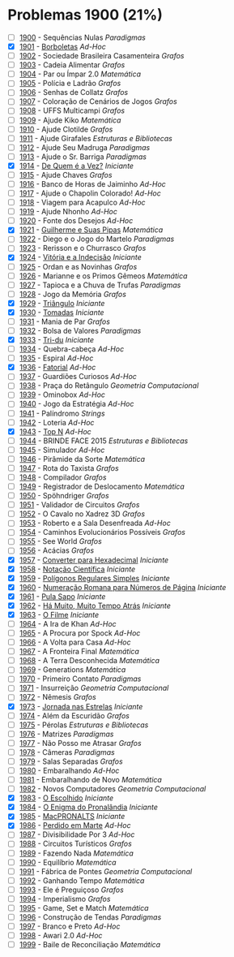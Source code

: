 # Problemas 1900 (21%)

  - [ ]  [1900](https://www.beecrowd.com.br/judge/pt/problems/view/1900) - Sequências Nulas *Paradigmas*
  - [x]  [1901](https://www.beecrowd.com.br/judge/pt/problems/view/1901) - [Borboletas](https://github.com/potigol/uoj-potigol/blob/master/src/1900/1901.poti) *Ad-Hoc*
  - [ ]  [1902](https://www.beecrowd.com.br/judge/pt/problems/view/1902) - Sociedade Brasileira Casamenteira *Grafos*
  - [ ]  [1903](https://www.beecrowd.com.br/judge/pt/problems/view/1903) - Cadeia Alimentar *Grafos*
  - [ ]  [1904](https://www.beecrowd.com.br/judge/pt/problems/view/1904) - Par ou Ímpar 2.0 *Matemática*
  - [ ]  [1905](https://www.beecrowd.com.br/judge/pt/problems/view/1905) - Polícia e Ladrão *Grafos*
  - [ ]  [1906](https://www.beecrowd.com.br/judge/pt/problems/view/1906) - Senhas de Collatz *Grafos*
  - [ ]  [1907](https://www.beecrowd.com.br/judge/pt/problems/view/1907) - Coloração de Cenários de Jogos *Grafos*
  - [ ]  [1908](https://www.beecrowd.com.br/judge/pt/problems/view/1908) - UFFS Multicampi *Grafos*
  - [ ]  [1909](https://www.beecrowd.com.br/judge/pt/problems/view/1909) - Ajude Kiko *Matemática*
  - [ ]  [1910](https://www.beecrowd.com.br/judge/pt/problems/view/1910) - Ajude Clotilde *Grafos*
  - [ ]  [1911](https://www.beecrowd.com.br/judge/pt/problems/view/1911) - Ajude Girafales *Estruturas e Bibliotecas*
  - [ ]  [1912](https://www.beecrowd.com.br/judge/pt/problems/view/1912) - Ajude Seu Madruga *Paradigmas*
  - [ ]  [1913](https://www.beecrowd.com.br/judge/pt/problems/view/1913) - Ajude o Sr. Barriga *Paradigmas*
  - [x]  [1914](https://www.beecrowd.com.br/judge/pt/problems/view/1914) - [De Quem é a Vez?](https://github.com/potigol/uoj-potigol/blob/master/src/1900/1914.poti) *Iniciante*
  - [ ]  [1915](https://www.beecrowd.com.br/judge/pt/problems/view/1915) - Ajude Chaves *Grafos*
  - [ ]  [1916](https://www.beecrowd.com.br/judge/pt/problems/view/1916) - Banco de Horas de Jaiminho *Ad-Hoc*
  - [ ]  [1917](https://www.beecrowd.com.br/judge/pt/problems/view/1917) - Ajude o Chapolin Colorado! *Ad-Hoc*
  - [ ]  [1918](https://www.beecrowd.com.br/judge/pt/problems/view/1918) - Viagem para Acapulco *Ad-Hoc*
  - [ ]  [1919](https://www.beecrowd.com.br/judge/pt/problems/view/1919) - Ajude Nhonho *Ad-Hoc*
  - [ ]  [1920](https://www.beecrowd.com.br/judge/pt/problems/view/1920) - Fonte dos Desejos *Ad-Hoc*
  - [x]  [1921](https://www.beecrowd.com.br/judge/pt/problems/view/1921) - [Guilherme e Suas Pipas](https://github.com/potigol/uoj-potigol/blob/master/src/1900/1921.poti) *Matemática*
  - [ ]  [1922](https://www.beecrowd.com.br/judge/pt/problems/view/1922) - Diego e o Jogo do Martelo *Paradigmas*
  - [ ]  [1923](https://www.beecrowd.com.br/judge/pt/problems/view/1923) - Rerisson e o Churrasco *Grafos*
  - [x]  [1924](https://www.beecrowd.com.br/judge/pt/problems/view/1924) - [Vitória e a Indecisão](https://github.com/potigol/uoj-potigol/blob/master/src/1900/1924.poti) *Iniciante*
  - [ ]  [1925](https://www.beecrowd.com.br/judge/pt/problems/view/1925) - Ordan e as Novinhas *Grafos*
  - [ ]  [1926](https://www.beecrowd.com.br/judge/pt/problems/view/1926) - Marianne e os Primos Gêmeos *Matemática*
  - [ ]  [1927](https://www.beecrowd.com.br/judge/pt/problems/view/1927) - Tapioca e a Chuva de Trufas *Paradigmas*
  - [ ]  [1928](https://www.beecrowd.com.br/judge/pt/problems/view/1928) - Jogo da Memória *Grafos*
  - [x]  [1929](https://www.beecrowd.com.br/judge/pt/problems/view/1929) - [Triângulo](https://github.com/potigol/uoj-potigol/blob/master/src/1900/1929.poti) *Iniciante*
  - [x]  [1930](https://www.beecrowd.com.br/judge/pt/problems/view/1930) - [Tomadas](https://github.com/potigol/uoj-potigol/blob/master/src/1900/1930.poti) *Iniciante*
  - [ ]  [1931](https://www.beecrowd.com.br/judge/pt/problems/view/1931) - Mania de Par *Grafos*
  - [ ]  [1932](https://www.beecrowd.com.br/judge/pt/problems/view/1932) - Bolsa de Valores *Paradigmas*
  - [x]  [1933](https://www.beecrowd.com.br/judge/pt/problems/view/1933) - [Tri-du](https://github.com/potigol/uoj-potigol/blob/master/src/1900/1933.poti) *Iniciante*
  - [ ]  [1934](https://www.beecrowd.com.br/judge/pt/problems/view/1934) - Quebra-cabeça *Ad-Hoc*
  - [ ]  [1935](https://www.beecrowd.com.br/judge/pt/problems/view/1935) - Espiral *Ad-Hoc*
  - [x]  [1936](https://www.beecrowd.com.br/judge/pt/problems/view/1936) - [Fatorial](https://github.com/potigol/uoj-potigol/blob/master/src/1900/1936.poti) *Ad-Hoc*
  - [ ]  [1937](https://www.beecrowd.com.br/judge/pt/problems/view/1937) - Guardiões Curiosos *Ad-Hoc*
  - [ ]  [1938](https://www.beecrowd.com.br/judge/pt/problems/view/1938) - Praça do Retângulo *Geometria Computacional*
  - [ ]  [1939](https://www.beecrowd.com.br/judge/pt/problems/view/1939) - Ominobox *Ad-Hoc*
  - [ ]  [1940](https://www.beecrowd.com.br/judge/pt/problems/view/1940) - Jogo da Estratégia *Ad-Hoc*
  - [ ]  [1941](https://www.beecrowd.com.br/judge/pt/problems/view/1941) - Palíndromo *Strings*
  - [ ]  [1942](https://www.beecrowd.com.br/judge/pt/problems/view/1942) - Loteria *Ad-Hoc*
  - [x]  [1943](https://www.beecrowd.com.br/judge/pt/problems/view/1943) - [Top N](https://github.com/potigol/uoj-potigol/blob/master/src/1900/1943.poti) *Ad-Hoc*
  - [ ]  [1944](https://www.beecrowd.com.br/judge/pt/problems/view/1944) - BRINDE FACE 2015 *Estruturas e Bibliotecas*
  - [ ]  [1945](https://www.beecrowd.com.br/judge/pt/problems/view/1945) - Simulador *Ad-Hoc*
  - [ ]  [1946](https://www.beecrowd.com.br/judge/pt/problems/view/1946) - Pirâmide da Sorte *Matemática*
  - [ ]  [1947](https://www.beecrowd.com.br/judge/pt/problems/view/1947) - Rota do Taxista *Grafos*
  - [ ]  [1948](https://www.beecrowd.com.br/judge/pt/problems/view/1948) - Compilador *Grafos*
  - [ ]  [1949](https://www.beecrowd.com.br/judge/pt/problems/view/1949) - Registrador de Deslocamento *Matemática*
  - [ ]  [1950](https://www.beecrowd.com.br/judge/pt/problems/view/1950) - Spöhndriger *Grafos*
  - [ ]  [1951](https://www.beecrowd.com.br/judge/pt/problems/view/1951) - Validador de Circuitos *Grafos*
  - [ ]  [1952](https://www.beecrowd.com.br/judge/pt/problems/view/1952) - O Cavalo no Xadrez 3D *Grafos*
  - [ ]  [1953](https://www.beecrowd.com.br/judge/pt/problems/view/1953) - Roberto e a Sala Desenfreada *Ad-Hoc*
  - [ ]  [1954](https://www.beecrowd.com.br/judge/pt/problems/view/1954) - Caminhos Evolucionários Possíveis *Grafos*
  - [ ]  [1955](https://www.beecrowd.com.br/judge/pt/problems/view/1955) - See World *Grafos*
  - [ ]  [1956](https://www.beecrowd.com.br/judge/pt/problems/view/1956) - Acácias *Grafos*
  - [x]  [1957](https://www.beecrowd.com.br/judge/pt/problems/view/1957) - [Converter para Hexadecimal](https://github.com/potigol/uoj-potigol/blob/master/src/1900/1957.poti) *Iniciante*
  - [x]  [1958](https://www.beecrowd.com.br/judge/pt/problems/view/1958) - [Notação Científica](https://github.com/potigol/uoj-potigol/blob/master/src/1900/1958.poti) *Iniciante*
  - [x]  [1959](https://www.beecrowd.com.br/judge/pt/problems/view/1959) - [Polígonos Regulares Simples](https://github.com/potigol/uoj-potigol/blob/master/src/1900/1959.poti) *Iniciante*
  - [x]  [1960](https://www.beecrowd.com.br/judge/pt/problems/view/1960) - [Numeração Romana para Números de Página](https://github.com/potigol/uoj-potigol/blob/master/src/1900/1960.poti) *Iniciante*
  - [x]  [1961](https://www.beecrowd.com.br/judge/pt/problems/view/1961) - [Pula Sapo](https://github.com/potigol/uoj-potigol/blob/master/src/1900/1961.poti) *Iniciante*
  - [x]  [1962](https://www.beecrowd.com.br/judge/pt/problems/view/1962) - [Há Muito, Muito Tempo Atrás](https://github.com/potigol/uoj-potigol/blob/master/src/1900/1962.poti) *Iniciante*
  - [x]  [1963](https://www.beecrowd.com.br/judge/pt/problems/view/1963) - [O Filme](https://github.com/potigol/uoj-potigol/blob/master/src/1900/1963.poti) *Iniciante*
  - [ ]  [1964](https://www.beecrowd.com.br/judge/pt/problems/view/1964) - A Ira de Khan *Ad-Hoc*
  - [ ]  [1965](https://www.beecrowd.com.br/judge/pt/problems/view/1965) - A Procura por Spock *Ad-Hoc*
  - [ ]  [1966](https://www.beecrowd.com.br/judge/pt/problems/view/1966) - A Volta para Casa *Ad-Hoc*
  - [ ]  [1967](https://www.beecrowd.com.br/judge/pt/problems/view/1967) - A Fronteira Final *Matemática*
  - [ ]  [1968](https://www.beecrowd.com.br/judge/pt/problems/view/1968) - A Terra Desconhecida *Matemática*
  - [ ]  [1969](https://www.beecrowd.com.br/judge/pt/problems/view/1969) - Generations *Matemática*
  - [ ]  [1970](https://www.beecrowd.com.br/judge/pt/problems/view/1970) - Primeiro Contato *Paradigmas*
  - [ ]  [1971](https://www.beecrowd.com.br/judge/pt/problems/view/1971) - Insurreição *Geometria Computacional*
  - [ ]  [1972](https://www.beecrowd.com.br/judge/pt/problems/view/1972) - Nêmesis *Grafos*
  - [x]  [1973](https://www.beecrowd.com.br/judge/pt/problems/view/1973) - [Jornada nas Estrelas](https://github.com/potigol/uoj-potigol/blob/master/src/1900/1973.poti) *Iniciante*
  - [ ]  [1974](https://www.beecrowd.com.br/judge/pt/problems/view/1974) - Além da Escuridão *Grafos*
  - [ ]  [1975](https://www.beecrowd.com.br/judge/pt/problems/view/1975) - Pérolas *Estruturas e Bibliotecas*
  - [ ]  [1976](https://www.beecrowd.com.br/judge/pt/problems/view/1976) - Matrizes *Paradigmas*
  - [ ]  [1977](https://www.beecrowd.com.br/judge/pt/problems/view/1977) - Não Posso me Atrasar *Grafos*
  - [ ]  [1978](https://www.beecrowd.com.br/judge/pt/problems/view/1978) - Câmeras *Paradigmas*
  - [ ]  [1979](https://www.beecrowd.com.br/judge/pt/problems/view/1979) - Salas Separadas *Grafos*
  - [ ]  [1980](https://www.beecrowd.com.br/judge/pt/problems/view/1980) - Embaralhando *Ad-Hoc*
  - [ ]  [1981](https://www.beecrowd.com.br/judge/pt/problems/view/1981) - Embaralhando de Novo *Matemática*
  - [ ]  [1982](https://www.beecrowd.com.br/judge/pt/problems/view/1982) - Novos Computadores *Geometria Computacional*
  - [x]  [1983](https://www.beecrowd.com.br/judge/pt/problems/view/1983) - [O Escolhido](https://github.com/potigol/uoj-potigol/blob/master/src/1900/1983.poti) *Iniciante*
  - [x]  [1984](https://www.beecrowd.com.br/judge/pt/problems/view/1984) - [O Enigma do Pronalândia](https://github.com/potigol/uoj-potigol/blob/master/src/1900/1984.poti) *Iniciante*
  - [x]  [1985](https://www.beecrowd.com.br/judge/pt/problems/view/1985) - [MacPRONALTS](https://github.com/potigol/uoj-potigol/blob/master/src/1900/1985.poti) *Iniciante*
  - [x]  [1986](https://www.beecrowd.com.br/judge/pt/problems/view/1986) - [Perdido em Marte](https://github.com/potigol/uoj-potigol/blob/master/src/1900/1986.poti) *Ad-Hoc*
  - [ ]  [1987](https://www.beecrowd.com.br/judge/pt/problems/view/1987) - Divisibilidade Por 3 *Ad-Hoc*
  - [ ]  [1988](https://www.beecrowd.com.br/judge/pt/problems/view/1988) - Circuitos Turísticos *Grafos*
  - [ ]  [1989](https://www.beecrowd.com.br/judge/pt/problems/view/1989) - Fazendo Nada *Matemática*
  - [ ]  [1990](https://www.beecrowd.com.br/judge/pt/problems/view/1990) - Equilíbrio *Matemática*
  - [ ]  [1991](https://www.beecrowd.com.br/judge/pt/problems/view/1991) - Fábrica de Pontes *Geometria Computacional*
  - [ ]  [1992](https://www.beecrowd.com.br/judge/pt/problems/view/1992) - Ganhando Tempo *Matemática*
  - [ ]  [1993](https://www.beecrowd.com.br/judge/pt/problems/view/1993) - Ele é Preguiçoso *Grafos*
  - [ ]  [1994](https://www.beecrowd.com.br/judge/pt/problems/view/1994) - Imperialismo *Grafos*
  - [ ]  [1995](https://www.beecrowd.com.br/judge/pt/problems/view/1995) - Game, Set e Match *Matemática*
  - [ ]  [1996](https://www.beecrowd.com.br/judge/pt/problems/view/1996) - Construção de Tendas *Paradigmas*
  - [ ]  [1997](https://www.beecrowd.com.br/judge/pt/problems/view/1997) - Branco e Preto *Ad-Hoc*
  - [ ]  [1998](https://www.beecrowd.com.br/judge/pt/problems/view/1998) - Awari 2.0 *Ad-Hoc*
  - [ ]  [1999](https://www.beecrowd.com.br/judge/pt/problems/view/1999) - Baile de Reconciliação *Matemática*